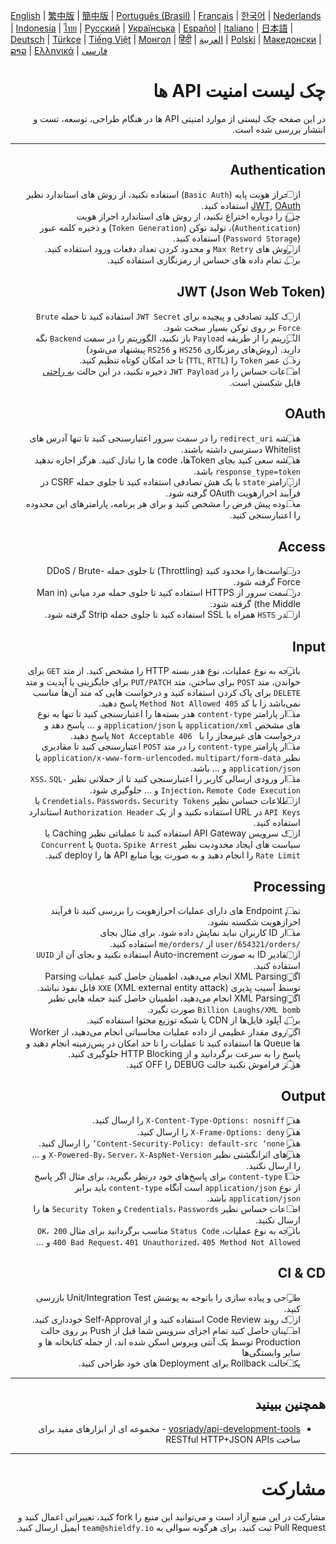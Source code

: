[English](./README-en.md) | [繁中版](./README-tw.md) | [簡中版](./README-zh.md) | [Português (Brasil)](./README-pt_BR.md) | [Français](./README-fr.md) | [한국어](./README-ko.md) | [Nederlands](./README-nl.md) | [Indonesia](./README-id.md) | [ไทย](./README-th.md) | [Русский](./README-ru.md) | [Українська](./README-uk.md) | [Español](./README-es.md) | [Italiano](./README-it.md) | [日本語](./README-ja.md) | [Deutsch](./README-de.md) | [Türkçe](./README-tr.md) | [Tiếng Việt](./README-vi.md) | [Монгол](./README-mn.md) | [हिंदी](./README-hi.md) | [العربية](./README-ar.md) | [Polski](./README-pl.md) | [Македонски](./README-mk.md) | [ລາວ](./README-lo.md) | [Ελληνικά](./README-el.md) | [فارسی](./README-fa.md)
<div dir="rtl">


# چک لیست امنیت API ها
در این صفحه چک لیستی از موارد امنیتی API ها در هنگام طراحی، توسعه، تست و انتشار بررسی شده است.



---

## Authentication
- [ ] از احراز هویت پایه (`Basic Auth`) استفاده نکنید، از روش های استاندارد نظیر [JWT](https://jwt.io/), [OAuth](https://oauth.net/) استفاده کنید.
- [ ] چرخ را دوباره اختراع نکنید، از روش های استاندارد احراز هویت (`Authentication`)، تولید توکن (`Token Generation`) و ذخیره کلمه عبور (`Password Storage`) استفاده کنید.
- [ ] از روش های `Max Retry` و محدود کردن تعداد دفعات ورود استفاده کنید.
- [ ] برای تمام داده های حساس از رمزنگاری استفاده کنید. 

## JWT (Json Web Token)
- [ ] از یک کلید تصادفی و پیچیده برای `JWT Secret` استفاده کنید تا حمله `Brute Force` بر روی توکن بسیار سخت شود. 
- [ ] الگوریتم را از طریقه `Payload` باز نکنید، الگوریتم را در سمت `Backend` نگه دارید. (روش‌های رمزنگاری `HS256` و `RS256` پیشنهاد می‌شود)
- [ ] زمان عمر `Token` را (`TTL`, `RTTL`) تا حد امکان کوتاه تنظیم کنید.
- [ ] اطلاعات حساس را در `JWT Payload` ذخیره نکنید، در این حالت [به راحتی](https://jwt.io/#debugger-io) قابل شکستن است.

## OAuth
- [ ] همیشه `redirect_uri` را در سمت سرور اعتبارسنجی کنید تا تنها آدرس های Whitelist دسترسی داشته باشند.
- [ ] همیشه سعی کنید بجای Tokenها، code ها را تبادل کنید. هرگز اجازه ندهید `response_type=token` باشد.
- [ ] از پارامتر `state` با یک هش تصادفی استفاده کنید تا جلوی حمله CSRF در فرآیند احرازهویت OAuth گرفته شود.
- [ ] محدوده پیش فرض را مشخص کنید و برای هر برنامه، پارامترهای این محدوده را اعتبارسنجی کنید.

## Access
- [ ] درخواست‌ها را محدود کنید (Throttling) تا جلوی حمله DDoS / Brute-Force گرفته شود.
- [ ] در سمت سرور از HTTPS استفاده کنید تا جلوی حمله مرد میانی (Man in the Middle) گرفته شود.
- [ ] از هدر `HSTS` همراه با SSL استفاده کنید تا جلوی حمله Strip گرفته شود.

## Input
- [ ] باتوجه به نوع عملیات، نوع هدر بسته HTTP را مشخص کنید. از متد `GET` برای خواندن، متد `POST` برای ساختن، متد `PUT/PATCH` برای جایگزینی یا آپدیت و متد `DELETE` برای پاک کردن استفاده کنید و درخواست هایی که متد آن‌ها مناسب نمی‌باشد را با کد  `405 Method Not Allowed` پاسخ دهید.
- [ ] مقدار پارامتر `content-type` هدر بسته‌ها را اعتبارسنجی کنید تا تنها به نوع های مشخص `application/xml` یا `application/json` و ... پاسخ دهد و درخواست های غیرمجاز را با ` 406 Not Acceptable` پاسخ دهید.
- [ ] مقدار پارامتر `content-type` را در متد `POST` اعتبارسنجی کنید تا مقادیری نظیر `application/x-www-form-urlencoded`، `multipart/form-data` یا `application/json` و ... باشد.
- [ ] مقدار ورودی ارسالی کاربر را اعتبارسنجی کنید تا از حملاتی نظیر `XSS`، `SQL-Injection`، `Remote Code Execution` و ... جلوگیری شود.
- [ ] از اطلاعات حساس نظیر `Crendetials`، `Passwords`، `Security Tokens` یا `API Keys` در URL استفاده نکنید و از یک `Authorization Header` استاندارد استفاده کنید.
- [ ] از یک سرویس API Gateway استفاده کنید تا عملیاتی نظیر Caching یا سیاست های ایجاد محدودیت نظیر `Quota`، `Spike Arrest` یا `Concurrent Rate Limit` را انجام دهید و به صورت پویا منابع API ها را deploy کنید.

## Processing
- [ ] تمام Endpoint های دارای عملیات احرازهویت را بررسی کنید تا فرآیند احرازهویت شکسته نشود.
- [ ] مقدار ID کاربران نباید نمایش داده شود. برای مثال بجای `/user/654321/orders` از `/me/orders` استفاده کنید.
- [ ] از مقادیر ID به صورت Auto-increment استفاده نکنید و بجای آن از `UUID` استفاده کنید.
- [ ] اگر XML Parsing انجام می‌دهید، اطمینان حاصل کنید عملیات Parsing توسط آسیب پذیری `XXE` (XML external entity attack) قابل نفوذ نباشد. 
- [ ] اگر XML Parsing انجام می‌دهید، اطمینان حاصل کنید حمله هایی نظیر `Billion Laughs/XML bomb` صورت نگیرد.
- [ ] برای آپلود فایل‌ها از CDN یا شبکه توزیع محتوا استفاده کنید.
- [ ] اگر روی مقدار عظیمی از داده عملیات محاسباتی انجام می‌دهید، از Worker ها Queue ها استفاده کنید تا عملیات را تا حد امکان در پس‌زمینه انجام دهید و پاسخ را به سرعت برگردانید و از HTTP Blocking جلوگیری کنید.
- [ ] هرگز فراموش نکنید حالت DEBUG را OFF کنید.

## Output
- [ ] هدر `X-Content-Type-Options: nosniff` را ارسال کنید.
- [ ] هدر `X-Frame-Options: deny` را ارسال کنید.
- [ ] هدر `Content-Security-Policy: default-src ‘none’` را ارسال کنید.
- [ ] هدرهای اثرانگشتی نظیر `X-Powered-By`، `Server`، `X-AspNet-Version` و ... را ارسال نکنید.
- [ ] حتما `content-type` برای پاسخ‌های خود درنظر بگیرید، برای مثال اگر پاسخ از نوع `application/json` است آنگاه `content-type` باید برابر `application/json` باشد.
- [ ] اطلاعات حساس نظیر `Credentials`، `Passwords` و `Security Token` ها را ارسال نکنید.
- [ ] باتوجه به نوع عملیات، `Status Code` مناسب برگردانید برای مثال `200 OK`، `400 Bad Request`، `401 Unauthorized`، `405 Method Not Allowed` و ...

## CI & CD
- [ ] طراحی و پیاده سازی را باتوجه به پوشش Unit/Integration Test بازرسی کنید.
- [ ] از یک روند Code Review استفاده کنید و از Self-Approval خودداری کنید.
- [ ] اطمینان حاصل کنید تمام اجزای سرویس شما قبل از Push بر روی حالت Production توسط یک آنتی ویروس اسکن شده اند، از جمله کتابخانه ها و سایر وابستگی‌ها
- [ ] یک حالت Rollback برای Deployment های خود طراحی کنید.

---

## همچنین ببینید
- [yosriady/api-development-tools](https://github.com/yosriady/api-development-tools) - مجموعه ای از ابزارهای مفید برای ساخت RESTful HTTP+JSON APIs

---

# مشارکت
مشارکت در این منبع آزاد است و می‌توانید این منبع را fork کنید، تغییراتی اعمال کنید و Pull Request ثبت کنید. برای هرگونه سوالی به `team@shieldfy.io` ایمیل ارسال کنید.
</div>
